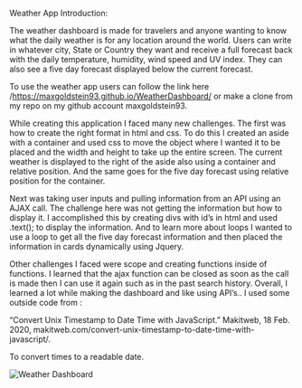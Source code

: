Weather App
Introduction:

The weather dashboard is made for travelers and anyone wanting to know what the daily weather is for any location around the world. Users can write in whatever city, State or Country they want and receive a full forecast back with the daily temperature, humidity, wind speed and UV index. They can also see a five day forecast displayed below the current forecast.

To use the weather app users can follow the link here /https://maxgoldstein93.github.io/WeatherDashboard/ or make a clone from my repo on my github account maxgoldstein93.

While creating this application I faced many new challenges. The first was how to create the right format in html and css. To do this I created an aside with a container and used css to move the object where I wanted it to be placed and the width and height to take up the entire screen. The current weather is displayed to the right of the aside also using a container and relative position. And the same goes for the five day forecast using relative position for the container.

Next was taking user inputs and pulling information from an API using an AJAX call. The challenge here was not getting the information but how to display it. I accomplished this by creating divs with id’s in html and used .text(); to display the information. And to learn more about loops I wanted to use a loop to get all the five day forecast information and then placed the information in cards dynamically using Jquery.

Other challenges I faced were scope and creating functions inside of functions. I learned that the ajax function can be closed as soon as the call is made then I can use it again such as in the past search history. Overall, I learned a lot while making the dashboard and like using API’s.. I used some outside code from :

“Convert Unix Timestamp to Date Time with JavaScript.” Makitweb, 18 Feb. 2020, makitweb.com/convert-unix-timestamp-to-date-time-with-javascript/. 

To convert times to a readable date.

![Weather Dashboard](https://user-images.githubusercontent.com/69087369/93281182-9203c900-f799-11ea-8db2-1e5dde7a0c44.gif)


